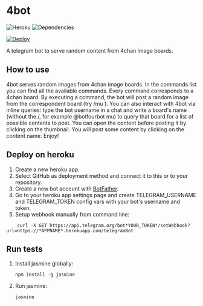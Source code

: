 # 4bot
![Heroku](https://heroku-badge.herokuapp.com/?app=fourbot&root=status&style=flat)
![Dependencies](https://david-dm.org/membersheep/4bot.svg)

[![Deploy](https://www.herokucdn.com/deploy/button.svg)](https://heroku.com/deploy)

A telegram bot to serve random content from 4chan image boards.

## How to use

4bot serves random images from 4chan image boards. In the commands list you can find all the available commands. Every command corresponds to a 4chan board. By executing a command, the bot will post a random image from the correspondent board (try /mu ).
You can also interact with 4bot via inline queries: type the bot username in a chat and write a board's name (without the /, for example @botfourbot mu) to query that board for a list of possible contents to post. You can open the content before posting it by clicking on the thumbnail. You will post some content by clicking on the content name.
Enjoy!

## Deploy on heroku

1. Create a new heroku app.
2. Select GitHub as deployment method and connect it to this or to your repository.
3. Create a new bot account with [BotFather](https://telegram.me/BotFather).
4. Go to your heroku app settings page and create TELEGRAM_USERNAME and TELEGRAM_TOKEN config vars with your bot's username and token.
5. Setup webhook manually from command line:
```
    curl -X GET https://api.telegram.org/bot*YOUR_TOKEN*/setWebhook?url=https://*APPNAME*.herokuapp.com/telegramBot
```

## Run tests
1. Install jasmine globally:
    ```
    npm install -g jasmine
    ```
2. Run jasmine:
    ```
    jasmine
    ```
